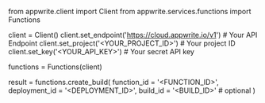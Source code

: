 from appwrite.client import Client
from appwrite.services.functions import Functions

client = Client()
client.set_endpoint('https://cloud.appwrite.io/v1') # Your API Endpoint
client.set_project('<YOUR_PROJECT_ID>') # Your project ID
client.set_key('<YOUR_API_KEY>') # Your secret API key

functions = Functions(client)

result = functions.create_build(
    function_id = '<FUNCTION_ID>',
    deployment_id = '<DEPLOYMENT_ID>',
    build_id = '<BUILD_ID>' # optional
)
